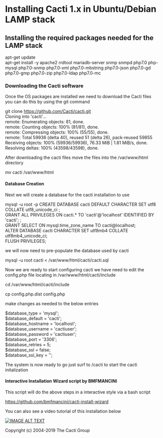 
# Installing Cacti 1.x  in Ubuntu/Debian LAMP stack


## Installing the required packages needed for the LAMP stack

apt-get update  
apt-get install -y apache2 rrdtool mariadb-server snmp snmpd php7.0 php-mysql php7.0-snmp php7.0-xml php7.0-mbstring php7.0-json php7.0-gd php7.0-gmp php7.0-zip php7.0-ldap php7.0-mc  


### Downloading the Cacti software 
Once the OS packages are installed we need to download the Cacti files you can do this by using the git command


git clone https://github.com/Cacti/cacti.git  
Cloning into 'cacti'...  
remote: Enumerating objects: 81, done.  
remote: Counting objects: 100% (81/81), done.  
remote: Compressing objects: 100% (55/55), done.  
remote: Total 59936 (delta 40), reused 51 (delta 26), pack-reused 59855  
Receiving objects: 100% (59936/59936), 76.33 MiB | 1.81 MiB/s, done.  
Resolving deltas: 100% (43598/43598), done.  

After downloading the cacti files move the files into the /var/www/html directory 

mv cacti /var/www/html

#### Database Creation 

Next we will create a database for the cacti installation to use 


mysql -u root -p
CREATE DATABASE cacti DEFAULT CHARACTER SET utf8 COLLATE utf8_unicode_ci ;  
GRANT ALL PRIVILEGES ON cacti.* TO 'cacti'@'localhost' IDENTIFIED BY 'cacti'; ;  
GRANT SELECT ON mysql.time_zone_name TO cacti@localhost;  
ALTER DATABASE cacti CHARACTER SET utf8mb4 COLLATE utf8mb4_unicode_ci;  
FLUSH PRIVILEGES;  



we will now need to pre-populate the database used by cacti 

mysql -u root cacti < /var/www/html/cacti/cacti.sql


Now we are ready to start configuring cacti we have  need to edit the config.php file locating in /var/www/html/cacti/include

cd /var/www/html/cacti/include

cp config.php.dist config.php


make changes as needed to the below entries 

$database_type     = 'mysql';  
$database_default  = 'cacti';  
$database_hostname = 'localhost';  
$database_username = 'cactiuser';  
$database_password = 'cactiuser';  
$database_port     = '3306';  
$database_retries  = 5;  
$database_ssl      = false;  
$database_ssl_key  = '';  


The system is now ready to go just surf to <youip>/cacti to start the cacti initalization 

 
 #### Interactive Installation Wizard script  by BMFMANCINI 
 This script will do the above steps in a interactive style via a bash script 

 https://github.com/bmfmancini/cacti-install-wizard
 

 
 
 You can also see a video tutorial of this installation below


  [![IMAGE ALT TEXT](http://img.youtube.com/vi/be8Pz5O4d8Y/0.jpg)](http://www.youtube.com/watch?v=be8Pz5O4d8YE "Video Title")
 

 
 
 
 
 Copyright (c) 2004-2019 The Cacti Group
  
